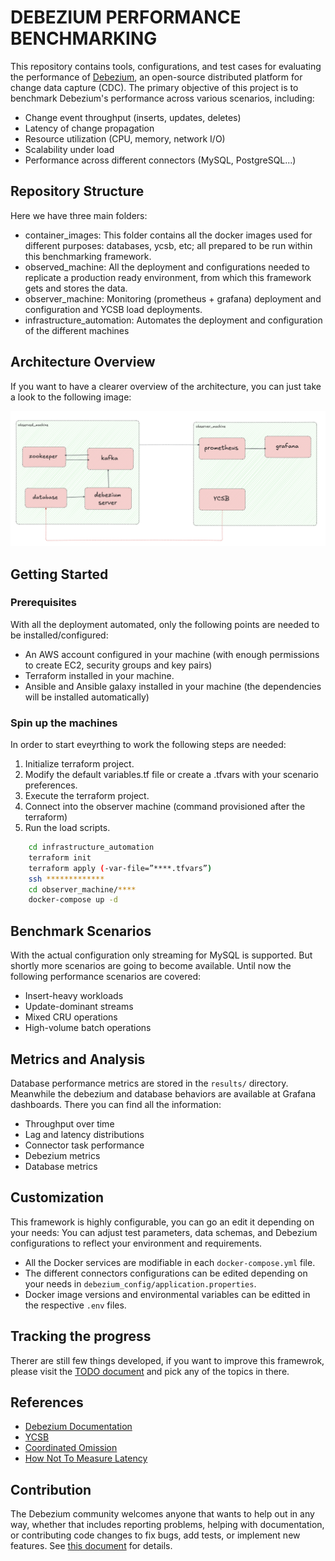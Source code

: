 # DEBEZIUM PERFORMANCE BENCHMARKING

This repository contains tools, configurations, and test cases for evaluating the performance of [Debezium](https://debezium.io/), an open-source distributed platform for change data capture (CDC). The primary objective of this project is to benchmark Debezium's performance across various scenarios, including:

- Change event throughput (inserts, updates, deletes)
- Latency of change propagation
- Resource utilization (CPU, memory, network I/O)
- Scalability under load
- Performance across different connectors (MySQL, PostgreSQL...)

## Repository Structure

Here we have three main folders:

* container_images: This folder contains all the docker images used for different purposes: databases, ycsb, etc; all prepared to be run within this benchmarking framework.
* observed_machine: All the deployment and configurations needed to replicate a production ready environment, from which this framework gets and stores the data.
* observer_machine: Monitoring (prometheus + grafana) deployment and configuration and YCSB load deployments. 
* infrastructure_automation: Automates the deployment and configuration of the different machines

## Architecture Overview

If you want to have a clearer overview of the architecture, you can just take a look to the following image:

![complete_arch](./_images/complete_arch.png)

## Getting Started

### Prerequisites

With all the deployment automated, only the following points are needed to be installed/configured:

* An AWS account configured in your machine (with enough permissions to create EC2, security groups and key pairs)
* Terraform installed in your machine.
* Ansible and Ansible galaxy installed in your machine (the dependencies will be installed automatically)

### Spin up the machines

In order to start eveyrthing to work the following steps are needed:

1. Initialize terraform project.
2. Modify the default variables.tf file or create a .tfvars with your scenario preferences.
3. Execute the terraform project. 
4. Connect into the observer machine (command provisioned after the terraform)
5. Run the load scripts. 

```bash
    cd infrastructure_automation
    terraform init
    terraform apply (-var-file=”****.tfvars”)
    ssh *************
    cd observer_machine/****
    docker-compose up -d
```

## Benchmark Scenarios

With the actual configuration only streaming for MySQL is supported. But shortly more scenarios are going to become available. Until now the following performance scenarios are covered:

- Insert-heavy workloads
- Update-dominant streams
- Mixed CRU operations
- High-volume batch operations

## Metrics and Analysis

Database performance metrics are stored in the `results/` directory. Meanwhile the debezium and database behaviors are available at Grafana dashboards. There you can find all the information: 

- Throughput over time
- Lag and latency distributions
- Connector task performance
- Debezium metrics
- Database metrics

## Customization

This framework is highly configurable, you can go an edit it depending on your needs:
You can adjust test parameters, data schemas, and Debezium configurations to reflect your environment and requirements.

- All the Docker services are modifiable in each `docker-compose.yml` file.
- The different connectors configurations can be edited depending on your needs in `debezium_config/application.properties`.
- Docker image versions and environmental variables can be editted in the respective `.env` files. 

## Tracking the progress

Therer are still few things developed, if you want to improve this framewrok, please visit the [TODO document](./TODO.md) and pick any of the topics in there. 

## References

- [Debezium Documentation](https://debezium.io/documentation/)
- [YCSB](https://github.com/brianfrankcooper/YCSB)
- [Coordinated Omission](https://www.scylladb.com/2021/04/22/on-coordinated-omission/)
- [How Not To Measure Latency](https://qconsf.com/sf2012/dl/qcon-sanfran-2012/slides/GilTene_HowNotToMeasureLatency.pdf)

## Contribution

The Debezium community welcomes anyone that wants to help out in any way, whether that includes reporting problems, helping with documentation, or contributing code changes to fix bugs, add tests, or implement new features. See [this document](https://github.com/debezium/debezium/blob/7b8cceec8ada6b6a72122c17f0fa74985c1dae22/CONTRIBUTE.md) for details.
